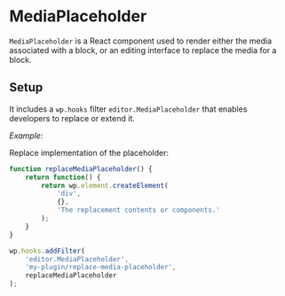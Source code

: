 MediaPlaceholder
===========

`MediaPlaceholder` is a React component used to render either the media associated with a block, or an editing interface to replace the media for a block.

## Setup

It includes a `wp.hooks` filter `editor.MediaPlaceholder` that enables developers to replace or extend it.

_Example:_

Replace implementation of the placeholder:

```js
function replaceMediaPlaceholder() { 
	return function() { 
		return wp.element.createElement( 
			'div', 
			{}, 
			'The replacement contents or components.' 
		); 
	} 
} 

wp.hooks.addFilter( 
	'editor.MediaPlaceholder', 
	'my-plugin/replace-media-placeholder',
	replaceMediaPlaceholder
);
```
